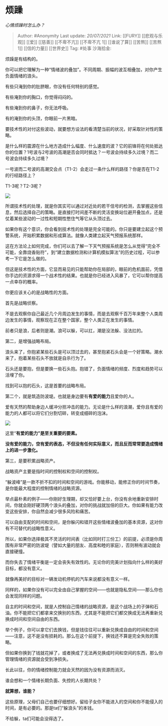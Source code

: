 # 烦躁
*心情烦躁时怎么办？*

> Author: #Anonymity
> Last update: *20/07/2021*
> Link: [[FURY]] [[悲观与乐观]] [[爱]] [[慈善]] [[不卑不亢]] [[不卑不亢 1]] [[谁说了算]] [[苦熬]] [[苦熬 1]] [[信的力量]] [[世界史]]
> Tag: #处事
> 沙海拾金:

烦躁是有结构的。

你可以把它理解为一种“情绪波的叠加”。不同周期、振幅的波互相叠加，对你产生负面情绪的浪头。

有些只淹到你的肚脐眼，你没有任何特别的感觉。

有些淹到你的胸口，你觉得闷闷的。

有些淹到你的鼻子，你无法呼吸。

有的淹到你的头顶，你眼前一片黑暗。

要技术性的对付这些波动，就要想方设法的看清楚当前的状况，好采取针对性的策略。

是什么样的震源在什么地方造成什么幅度、什么速度的波？它的前锋将在何处抵达你的位置？1号波与2号波的高潮是否会同时抵达？一号波会持续多久过境？而二号波会持续多久过境？

一号波而二号波的高潮交会点（T1-2）会走过一条什么样的路径？你是否在T1-2的行经路径上？

T1-3呢？T2-3呢？

![](https://pic3.zhimg.com/50/v2-ed423a8a846d433ee094231010bdffce_720w.jpg?source=1940ef5c)

所谓技术性的处理，就是你其实可以通过对近处的若干信号的检测，去掌握这些信息，然后选择自己的策略。是直接打时间差不断的灵活变换站位避开叠加点，还是仗着某些波动的一过性和短期性憋住气等它从头顶过去。

如果你有这个意识，你会看到技术性的处理是完全可能的。你只是要建立起这个预警系统，开始积累数据和形成算法。就像人类建立起天气预报系统那样。

这在方法论上如何完成，你们可以去了解一下天气预报系统是怎么从觉得“完全不可能，全靠烧香贴符”，到“建立数据检测和计算机模拟算法”的历史过程，可以参考一下它是怎么做的。

但这是技术性的方面，它显而易见的只能帮助你在局部的，眼前的危机面前，凭借你手边的资源求得一个战术性的结果。也就是你已经进入风暴了，它可以帮你提高一点幸存的概率。

你更应该关心的是战略性的方面。

首先是战略侦察。

不是去观察你自己最近几个月周边发生的事情，而是去观察千百万年来整个人类周边发生的事情，观察现在正在整个国家，整个人类正在发生的事情。

前者只是浪，后者则是潮。浪可以躲，可以扛，潮是没法躲、没法扛的。

第二，是增强战略布局。

浪头来了，你抱紧某些石头是可以顶过去的，甚至抱紧石头会是一个好策略。潮水来了，抱着某些石头不放就是自杀行为了。

石头还是要抱，但是要换一些石头抱。抱错了，负面情绪的频度、烈度和趋势可以活埋了你。

找到可以抱的石头，这是首要的战略布局。

第二个，就是筑造防波堤。也就是身边要有**有爱的能力**且爱你的人。

爱有天然的帮助身边人缓冲分担冲击的能力。无论是什么样的浪潮，爱你且有爱的能力的人都可以将它们分割切碎，转变成细碎的泡沫。

![](https://pic1.zhimg.com/50/v2-d63566f7c4f097201106fdc55d5ba7ad_720w.jpg?source=1940ef5c)

这里“**有爱的能力”**是至关重要的要素**。**

**没有爱的能力，空有爱的表态，不但没有任何实际意义，而且反而常常要造成情绪上的进一步激化。**

第三，是要积累战略资产。

战略资产主要是指时间的控制权和空间的控制权。

“躲波峰”是一款不折不扣的时间和空间的游戏。你能移动，能修正你的时间节奏，是你能最大程度的控制情绪的战略资源。

举点最朴素的例子——你刚好生理期，却又恰好要上台，你没有余地重新安排时间，你就会刚好硬顶两个浪头的叠加，对你的挑战就加倍的巨大。你如果有能力改变这些安排，你自然会减少很多风险和痛苦。

可以自由支配的时间和空间，是你躲闪和错开这些情绪波叠加的基本资源，这对你有不可替代的战略性意义。

所以，如果你选择极其不灵活的时间表（比如同时打三份工）的前提，必须是你周围有非常严密的防波堤（譬如大量的朋友、高度和睦的家庭），否则稍有波动就会直接硬撞。

而你失去了情绪平衡是一定会丧失有效性的。无论你的完美计划指向什么样的美好目标，都没有意义。

就像再美好的目标对一辆发动机停机的汽车来说都没有意义一样。

同样的，如果你没有可以完全由自己掌握的空间——也就是隐私空间——那么你也会发现同样的问题。

自主的时间和空间，就是人控制自己情绪的战略资源，是这个战场上的子弹和石油。你不能把它们都拿来交换别的东西，尤其是不能把它们都交换成无法再重新兑换成时间和空间自由的东西。

举个例子，你可以拿它们去换钱，但是钱往往可以重新兑换成自由的时间和空间——注意，这不是没有损耗的。那么在这个前提下，换钱还不算是完全失败的策略。

但如果你换到了钱就花掉了，或者换成了无法再兑换成时间和空间的东西，那么你管理情绪的资源就会受到净损失。

长此以往，你的情绪控制能力就会天然的因为没有资源而消灭。

谁会想和一个情绪长期负面、失控的人长期共处？

**就算想，谁能？**

这些原理，父母们自己也要仔细想好。留给子女你不能进入的空间和你不能侵入的时间，是有必要的。那是ta们“躲浪头”的本钱。

不给躲，ta们可能会没得选了。
